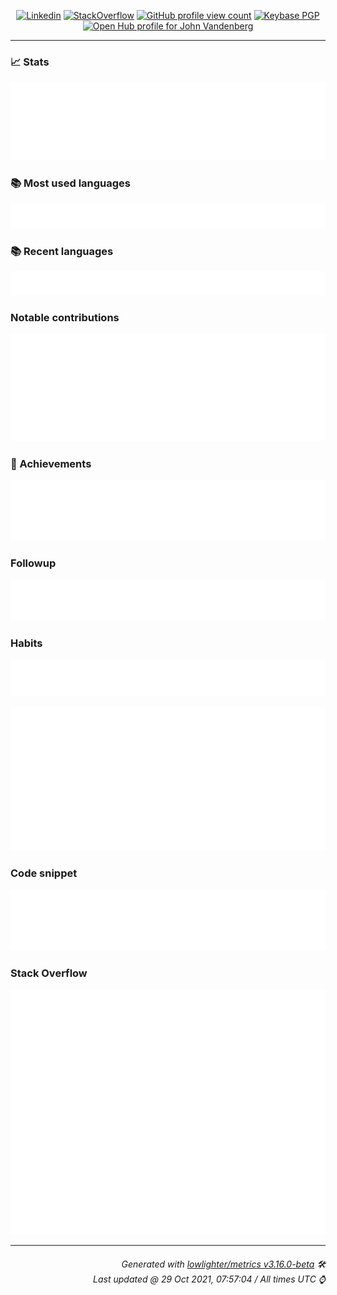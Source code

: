 <p align="center">
  <a href="https://www.linkedin.com/in/jayvdb/"><img src="https://img.shields.io/badge/-jayvdb-blue?style=flat-square&logo=Linkedin&logoColor=white&link=https://www.linkedin.com/in/jayvdb/" alt="Linkedin"></a>
  <!-- See https://stackoverflow.com/questions/63376500/how-do-i-add-my-stack-overflow-reputation-as-a-live-badge-on-github -->
  <a href="https://stackoverflow.com/users/5037965"><img src="https://img.shields.io/badge/Reputation-199-F47F24?logo=stackoverflow&style=flat-square" alt="StackOverflow"></a>
  <a href="https://komarev.com/ghpvc/?username=jayvdb"><img src="https://komarev.com/ghpvc/?username=jayvdb" alt="GitHub profile view count"></a>
  <a href="https://keybase.io/jayvdb"><img alt="Keybase PGP" src="https://img.shields.io/keybase/pgp/jayvdb?style=flat-square"><a>
  <br>
  <a href="https://www.openhub.net/accounts/jayvdb"><img alt='Open Hub profile for John Vandenberg' border='0' height='35' src='https://www.openhub.net/accounts/jayvdb/widgets/account_detailed?format=gif' width='230'></a>
</p>

---------------------------------------------------------------------------------------------------------------------------------------------------------------------------------

### 📈 Stats

![](./stats.svg)

### 📚 Most used languages <!-- by percentage, in decreasing order -->

![](./languages.svg)

### 📚 Recent languages

![](./recent-languages.svg)

### Notable contributions

![](./notable.svg)

### 🏅 Achievements

![](./achievements.svg)

### Followup

![](./followup.svg)

### Habits

![](./habits.svg)

![](./isocalendar.svg)

### Code snippet

![](./snippet.svg)

### Stack Overflow
<a href="https://stackoverflow.com/users/5037965">
<img src="./stackoverflow.svg">
</a>

---------------------------------------------------------------------------------------------------------------------------------------------------------------------------------

<h6 align="right"><em>
    Generated with <a href="https://github.com/lowlighter/metrics">lowlighter/metrics v3.16.0-beta</a> 🛠️<br> <!-- VERSION => MAJOR.minor.patch -->
    Last updated @ 29 Oct 2021, 07:57:04 / All times UTC ⌚ <!-- meta.generated => DD/MM/YYYY, hh:mm -->
</em></h6>
